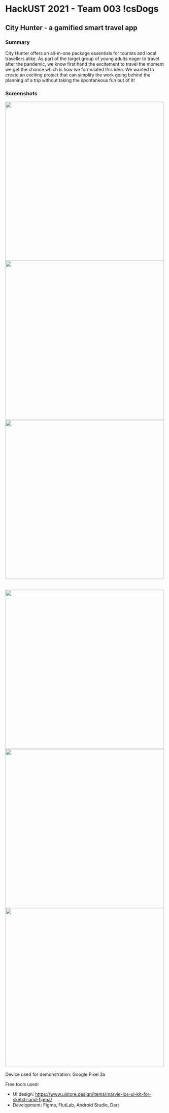 # HackUST 2021 - Team 003 !csDogs
## City Hunter - a gamified smart travel app

### Summary
City Hunter offers an all-in-one package essentials for tourists and local travellers alike. As part of the target group of young adults eager to travel after the pandemic, we know first hand the excitement to travel the moment we get the chance which is how we formulated this idea. We wanted to create an exciting project that can simplify the work going behind the planning of a trip without taking the spontaneous fun out of it!


### Screenshots
<img src="https://user-images.githubusercontent.com/43990657/115034553-3ac80180-9efe-11eb-8e5a-23dd41ceb6d0.png" height="500" />   <img src="https://user-images.githubusercontent.com/43990657/115034644-50d5c200-9efe-11eb-8ffa-8d6cb3594f20.png" height="500" />   <img src="https://user-images.githubusercontent.com/43990657/115034680-5af7c080-9efe-11eb-8b81-be012f8027dd.png" height="500" /><br><br><br>
<img src="https://user-images.githubusercontent.com/43990657/115034692-5d5a1a80-9efe-11eb-8085-e233ca5c5d74.png" height="500" />   <img src="https://user-images.githubusercontent.com/43990657/115034714-63e89200-9efe-11eb-9c24-070680cb7133.png" height="500" />   <img src="https://user-images.githubusercontent.com/43990657/115034727-66e38280-9efe-11eb-880a-401626183ae7.png" height="500" />

Device used for demonstration: Google Pixel 3a <br>

Free tools used:
- UI design: https://www.uistore.design/items/marvie-ios-ui-kit-for-sketch-and-figma/
- Development: Figma, FlutLab, Android Studio, Dart
